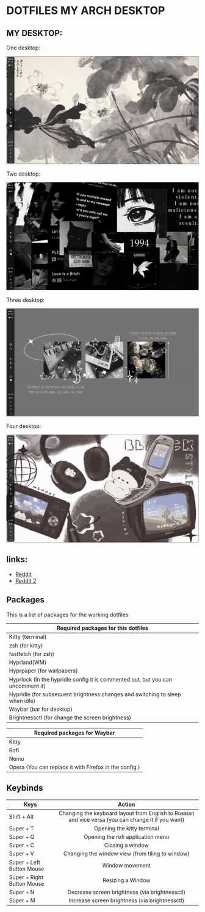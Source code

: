 # DOTFILES MY ARCH DESKTOP

## MY DESKTOP:
One desktop:

![N|Solid](https://raw.githubusercontent.com/gachakoreika/dotfiles_mydesktop/refs/heads/main/2025-06-20-221249_hyprshot.png)

Two desktop:

![N|Solid](https://raw.githubusercontent.com/gachakoreika/dotfiles_mydesktop/refs/heads/main/2025-06-20-221310_hyprshot.png)

Three desktop:

![N|Solid](https://raw.githubusercontent.com/gachakoreika/dotfiles_mydesktop/refs/heads/main/2025-06-20-221321_hyprshot.png)

Four desktop:

![N|Solid](https://raw.githubusercontent.com/gachakoreika/dotfiles_mydesktop/refs/heads/main/2025-06-20-221328_hyprshot.png)


## links:
- [Reddit](https://www.reddit.com/r/arch/comments/1lfahw8/my_arch_linux_desktop_on_hyprland/)
- [Reddit 2](https://www.reddit.com/r/unixporn/comments/1lgdpvn/hyprland_my_arch_linux_desktop_on_hyprland/)

## Packages

This is a list of packages for the working dotfiles

| Required packages for this dotfiles |
| ------ |
| Kitty (terminal) | 
| zsh (for kitty) |
| fastfetch (for zsh) |
| Hyprland(WM) | 
| Hyprpaper (for wallpapers) | 
| Hyprlock (In the hypridle config it is commented out, but you can uncomment it) | 
| Hypridle (for subsequent brightness changes and switching to sleep when idle) |
| Waybar (bar for desktop) |
| Brightnessctl (for change the screen brightness) |

| Required packages for Waybar |
| ------- |
| Kitty |
| Rofi |
| Nemo |
| Opera (You can replace it with Firefox in the config.) |

## Keybinds

| Keys | Action |
| ----- | :-----: |
| Shift + Alt | Changing the keyboard layout from English to Russian and vice versa (you can change it if you want) |
| Super + T | Opening the kitty terminal |
| Super + Q | Opening the rofi application menu |
| Super + C | Closing a window |
| Super + V | Changing the window view (from tiling to window) |
| Super + Left Button Mouse | Window movement |
| Super + Right Button Mouse | Resizing a Window |
| Super + N | Decrease screen brightness (via brightnessctl) |
| Super + M | Increase screen brightness (via brightnessctl) |

